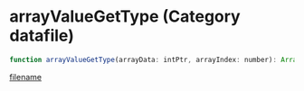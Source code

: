 # arrayValueGetType (Category datafile)

```js
function arrayValueGetType(arrayData: intPtr, arrayIndex: number): Array
```

[filename](arrayValueGetType_m.md ':include')